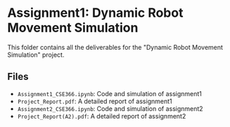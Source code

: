 # Assignment1: Dynamic Robot Movement Simulation

This folder contains all the deliverables for the "Dynamic Robot Movement Simulation" project.

## Files
- `Assignment1_CSE366.ipynb`: Code and simulation of assignment1
- `Project_Report.pdf`: A detailed report of assignment1
- `Assignment2_CSE366.ipynb`: Code and simulation of assignment2
- `Project_Report(A2).pdf`: A detailed report of assignment2
